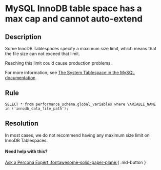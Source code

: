 # MySQL InnoDB table space has a max cap and cannot auto-extend

## Description
Some InnoDB Tablespaces specify a maximum size limit, which means that the file size can not exceed that limit. 

Reaching this limit could cause production problems. 

For more information, see [The System Tablespace in the MySQL documentation](https://dev.mysql.com/doc/refman/8.0/en/innodb-system-tablespace.html).

## Rule
`SELECT * from performance_schema.global_variables where VARIABLE_NAME in ('innodb_data_file_path');`


## Resolution
In most cases, we do not recommend having any maximum size limit on InnoDB Tablespaces. 

#### Need help with this?

[Ask a Percona Expert :fontawesome-solid-paper-plane:](https://www.percona.com/about-percona/contact?utm_source=pmm&utm_medium=banner&utm_campaign=advisors_readmore){ .md-button }
